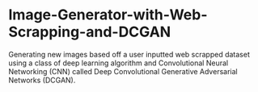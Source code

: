 # Image-Generator-with-Web-Scrapping-and-DCGAN
Generating new images based off a user inputted web scrapped dataset using a class of deep learning algorithm and Convolutional Neural Networking (CNN) called Deep Convolutional Generative Adversarial Networks (DCGAN).
